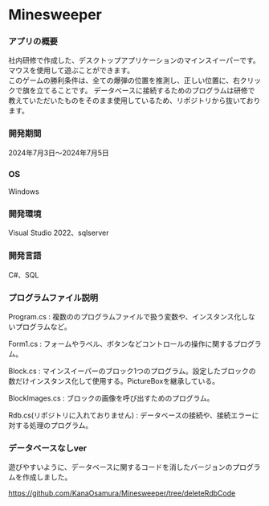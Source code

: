 # Minesweeper
### アプリの概要

社内研修で作成した、デスクトップアプリケーションのマインスイーパーです。  
マウスを使用して遊ぶことができます。  
このゲームの勝利条件は、全ての爆弾の位置を推測し、正しい位置に、右クリックで旗を立てることです。
データベースに接続するためのプログラムは研修で教えていただいたものをそのまま使用しているため、リポジトリから抜いております。

### 開発期間
‎2024‎年‎7‎月‎3‎日～‎2024‎年‎7‎月‎5‎日

### OS
Windows

### 開発環境
Visual Studio 2022、sqlserver

### 開発言語
C#、SQL

### プログラムファイル説明
Program.cs : 複数ののプログラムファイルで扱う変数や、インスタンス化しないプログラムなど。

Form1.cs : フォームやラベル、ボタンなどコントロールの操作に関するプログラム。

Block.cs : マインスイーパーのブロック1つのプログラム。設定したブロックの数だけインスタンス化して使用する。PictureBoxを継承している。

BlockImages.cs : ブロックの画像を呼び出すためのプログラム。

Rdb.cs(リポジトリに入れておりません) : データベースの接続や、接続エラーに対する処理のプログラム。

### データベースなしver
遊びやすいように、データベースに関するコードを消したバージョンのプログラムを作成しました。

https://github.com/KanaOsamura/Minesweeper/tree/deleteRdbCode
